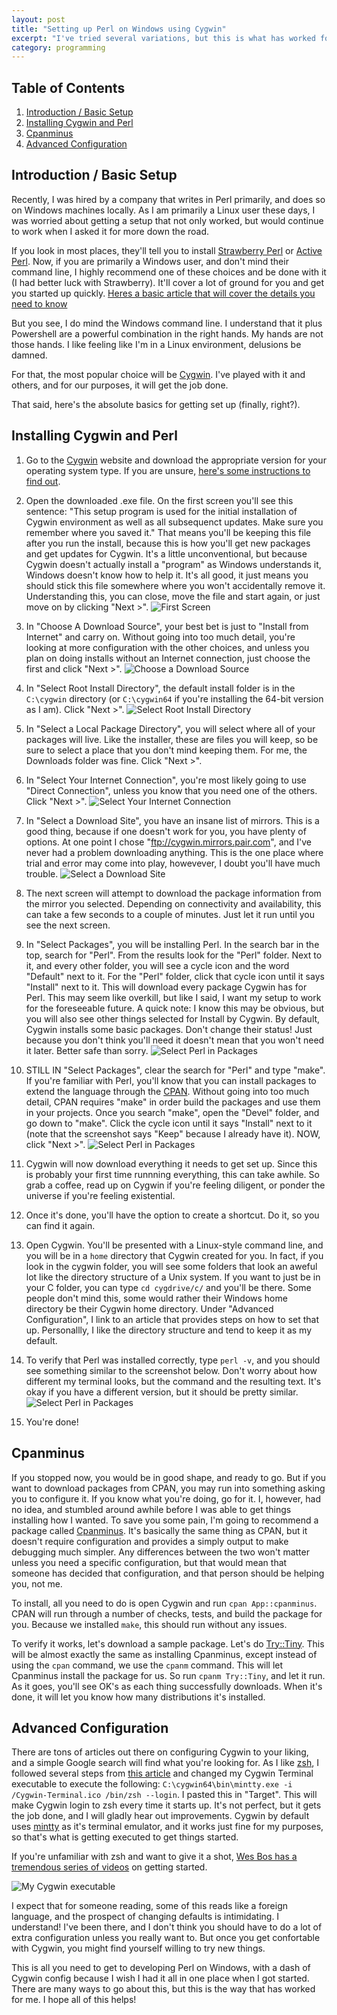 ```yaml
---
layout: post
title: "Setting up Perl on Windows using Cygwin"
excerpt: "I've tried several variations, but this is what has worked for me."
category: programming
---
```

## Table of Contents
1. [Introduction / Basic Setup](#intro)
1. [Installing Cygwin and Perl](#cygwin)
1. [Cpanminus](#cpanminus)
1. [Advanced Configuration](#advanced)

## <a name="intro"></a>Introduction / Basic Setup

Recently, I was hired by a company that writes in Perl primarily, and does so on
Windows machines locally. As I am primarily a Linux user these days, I was
worried about getting a setup that not only worked, but would continue to work
when I asked it for more down the road.

If you look in most places, they'll tell you to install
[Strawberry Perl](http://strawberryperl.com/) or
[Active Perl](http://www.activestate.com/activeperl). Now, if you are primarily
a Windows user, and don't mind their command line, I highly recommend one of
these choices and be done with it (I had better luck with Strawberry). It'll
cover a lot of ground for you and get you started up quickly.
[Heres a basic article that will cover the details you need to know](http://learn.perl.org/installing/windows.html)

But you see, I do mind the Windows command line. I understand that it plus
Powershell are a powerful combination in the right hands. My hands are not those
hands. I like feeling like I'm in a Linux environment, delusions be damned.

For that, the most popular choice will be [Cygwin](https://www.cygwin.com/). I've
played with it and others, and for our purposes, it will get the job done.

That said, here's the absolute basics for getting set up (finally, right?).

## <a name="cygwin"></a>Installing Cygwin and Perl

1. Go to the [Cygwin](https://cygwin.com/install.html) website and download the
appropriate version for your operating system type. If you are unsure,
[here's some instructions to find out](http://windows.microsoft.com/en-us/windows/32-bit-and-64-bit-windows#1TC=windows-7).
2. Open the downloaded .exe file. On the first screen you'll see this sentence:
"This setup program is used for the initial installation of Cygwin environment
as well as all subsequenct updates. Make sure you remember where you saved it."
That means you'll be keeping this file after you run the install, because this
is how you'll get new packages and get updates for Cygwin. It's a little
unconventional, but because Cygwin doesn't actually install a "program" as
Windows understands it, Windows doesn't know how to help it. It's all good, it
just means you should stick this file somewhere where you won't accidentally
remove it. Understanding this, you can close, move the file and start again, or
just move on by clicking "Next >".
![First Screen](/img/cygwin01.png)

3. In "Choose A Download Source", your best bet is just to "Install from
Internet" and carry on. Without going into too much detail, you're looking at
more configuration with the other choices, and unless you plan on doing installs
without an Internet connection, just choose the first and click "Next >".
![Choose a Download Source](/img/cygwin02.png)

4. In "Select Root Install Directory", the default install folder is in the
`C:\cygwin` directory (or `C:\cygwin64` if you're installing the 64-bit version
as I am). Click "Next >".
![Select Root Install Directory](/img/cygwin03.png)

5. In "Select a Local Package Directory", you will select where all of your
packages will live. Like the installer, these are files you will keep, so be
sure to select a place that you don't mind keeping them. For me, the Downloads
folder was fine. Click "Next >".

6. In "Select Your Internet Connection", you're most likely going to use
"Direct Connection", unless you know that you need one of the others. Click "Next >".
![Select Your Internet Connection](/img/cygwin04.png)

7. In "Select a Download Site", you have an insane list of mirrors. This is a good
thing, because if one doesn't work for you, you have plenty of options. At one
point I chose "ftp://cygwin.mirrors.pair.com", and I've never had a problem
downloading anything. This is the one place where trial and error may come into
play, howevever, I doubt you'll have much trouble.
![Select a Download Site](/img/cygwin05.png)

8. The next screen will attempt to download the package information from the
mirror you selected. Depending on connectivity and availability, this can take
a few seconds to a couple of minutes. Just let it run until you see the next
screen.

9. In "Select Packages", you will be installing Perl. In the search bar in the
top, search for "Perl". From the results look for the "Perl" folder. Next to it,
and every other folder, you will see a cycle icon and the word "Default" next to
it. For the "Perl" folder, click that cycle icon until it says "Install" next to
it. This will download every package Cygwin has for Perl. This may seem like
overkill, but like I said, I want my setup to work for the foreseeable future. A
quick note: I know this may be obvious, but you will also see other things selected
for Install by Cygwin. By default, Cygwin installs some basic packages. Don't
change their status! Just because you don't think you'll need it doesn't mean
that you won't need it later. Better safe than sorry.
![Select Perl in Packages](/img/cygwin06.png)

10. STILL IN "Select Packages", clear the search for "Perl" and type "make". If
you're familiar with Perl, you'll know that you can install packages to extend
the language through the [CPAN](http://www.cpan.org/). Without going into too
much detail, CPAN requires "make" in order build the packages and use them in
your projects. Once you search "make", open the "Devel" folder, and go down to
"make". Click the cycle icon until it says "Install" next to it (note that the
screenshot says "Keep" because I already have it). NOW, click "Next >".
![Select Perl in Packages](/img/cygwin07.png)

11. Cygwin will now download everything it needs to get set up. Since this is
probably your first time runnning everything, this can take awhile. So grab a
coffee, read up on Cygwin if you're feeling diligent, or ponder the universe
if you're feeling existential.

12. Once it's done, you'll have the option to create a shortcut. Do it, so you
can find it again.

13. Open Cygwin. You'll be presented with a Linux-style command line, and you
will be in a `home` directory that Cygwin created for you. In fact, if you look
in the cygwin folder, you will see some folders that look an aweful lot like
the directory structure of a Unix system. If you want to just be in your C folder,
you can type `cd cygdrive/c/` and you'll be there. Some people don't mind this,
some would rather their Windows home directory be their Cygwin home directory.
Under "Advanced Configuration", I link to an article that provides steps on how
to set that up. Personallly, I like the directory structure and tend to keep it
as my default.

14. To verify that Perl was installed correctly, type `perl -v`, and you should
see something similar to the screenshot below. Don't worry about how different
my terminal looks, but the command and the resulting text. It's okay if you
have a different version, but it should be pretty similar.
![Select Perl in Packages](/img/cygwin08.png)

15. You're done!

## <a name="cpanminus"></a> Cpanminus
If you stopped now, you would be in good shape, and ready to go. But if you want
to download packages from CPAN, you may run into something asking you to configure
it. If you know what you're doing, go for it. I, however, had no idea, and
stumbled around awhile before I was able to get things installing how I wanted.
To save you some pain, I'm going to recommend a package called [Cpanminus](http://search.cpan.org/~miyagawa/App-cpanminus-1.7040/lib/App/cpanminus.pm). It's basically the same thing as CPAN,
but it doesn't require configuration and provides a simply output to make
debugging much simpler. Any differences between the two won't matter unless you
need a specific configuration, but that would mean that someone has decided
that configuration, and that person should be helping you, not me.

To install, all you need to do is open Cygwin and run `cpan App::cpanminus`.
CPAN will run through a number of checks, tests, and build the package for you.
Because we installed `make`, this should run without any issues.

To verify it works, let's download a sample package. Let's do [Try::Tiny](http://search.cpan.org/~ether/Try-Tiny-0.24/lib/Try/Tiny.pm). This will be almost exactly the same as installing Cpanminus,
except instead of using the `cpan` command, we use the `cpanm` command. This
will let Cpanminus install the package for us. So run `cpanm Try::Tiny`, and
let it run. As it goes, you'll see OK's as each thing successfully downloads.
When it's done, it will let you know how many distributions it's installed.

## <a name="advanced"></a>Advanced Configuration

There are tons of articles out there on configuring
Cygwin to your liking, and a simple Google search will find what you're looking
for. As I like [zsh](http://ohmyz.sh/), I followed several steps from
[this article](https://www.4thinker.com/cygwin-setup.html) and changed my
Cygwin Terminal executable to execute the following:
`C:\cygwin64\bin\mintty.exe -i /Cygwin-Terminal.ico /bin/zsh --login`. I pasted
this in "Target". This will make Cygwin login to zsh every time it starts up.
It's not perfect, but it gets the job done, and I will gladly hear out
improvements. Cygwin by default uses [mintty](https://code.google.com/p/mintty/)
as it's terminal emulator, and it works just fine for my purposes, so that's
what is getting executed to get things started.

If you're unfamiliar with zsh and want to give it a shot,
[Wes Bos has a tremendous series of videos](http://commandlinepoweruser.com/) on
getting started.

![My Cygwin executable](/img/cygwin-exe.png)

I expect that for someone reading, some of this reads like a foreign language,
and the prospect of changing defaults is intimidating. I understand! I've been
there, and I don't think you should have to do a lot of extra configuration
unless you really want to. But once you get confortable with Cygwin, you might
find yourself willing to try new things.

This is all you need to get to developing Perl on Windows, with a dash of Cygwin
config because I wish I had it all in one place when I got started. There are
many ways to go about this, but this is the way that has worked for me. I hope
all of this helps!